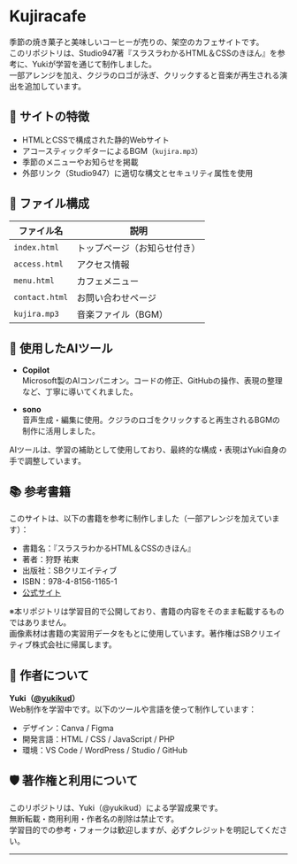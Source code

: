 # Kujiracafe

季節の焼き菓子と美味しいコーヒーが売りの、架空のカフェサイトです。  
このリポジトリは、Studio947著『スラスラわかるHTML＆CSSのきほん』を参考に、Yukiが学習を通じて制作しました。  
一部アレンジを加え、クジラのロゴが泳ぎ、クリックすると音楽が再生される演出を追加しています。

## 🌿 サイトの特徴

- HTMLとCSSで構成された静的Webサイト  
- アコースティックギターによるBGM（`kujira.mp3`）  
- 季節のメニューやお知らせを掲載  
- 外部リンク（Studio947）に適切な構文とセキュリティ属性を使用

## 📁 ファイル構成

| ファイル名       | 説明                         |
|------------------|------------------------------|
| `index.html`     | トップページ（お知らせ付き） |
| `access.html`    | アクセス情報                 |
| `menu.html`      | カフェメニュー                |
| `contact.html`   | お問い合わせページ           |
| `kujira.mp3`     | 音楽ファイル（BGM）          |

## 🤖 使用したAIツール

- **Copilot**  
  Microsoft製のAIコンパニオン。コードの修正、GitHubの操作、表現の整理など、丁寧に導いてくれました。

- **sono**  
  音声生成・編集に使用。クジラのロゴをクリックすると再生されるBGMの制作に活用しました。

AIツールは、学習の補助として使用しており、最終的な構成・表現はYuki自身の手で調整しています。

## 📚 参考書籍

このサイトは、以下の書籍を参考に制作しました（一部アレンジを加えています）：

- 書籍名：『スラスラわかるHTML＆CSSのきほん』  
- 著者：狩野 祐東  
- 出版社：SBクリエイティブ  
- ISBN：978-4-8156-1165-1  
- [公式サイト](https://www.sbcr.jp/product/4815611651/)

※本リポジトリは学習目的で公開しており、書籍の内容をそのまま転載するものではありません。  
画像素材は書籍の実習用データをもとに使用しています。著作権はSBクリエイティブ株式会社に帰属します。

## 🐾 作者について

**Yuki（[@yukikud](https://github.com/yukikud)）**  
Web制作を学習中です。以下のツールや言語を使って制作しています：

- デザイン：Canva / Figma  
- 開発言語：HTML / CSS / JavaScript / PHP  
- 環境：VS Code / WordPress / Studio / GitHub

## 🛡️ 著作権と利用について

このリポジトリは、Yuki（@yukikud）による学習成果です。  
無断転載・商用利用・作者名の削除は禁止です。  
学習目的での参考・フォークは歓迎しますが、必ずクレジットを明記してください。

---
